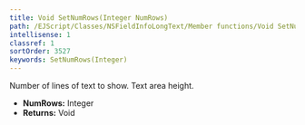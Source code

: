 ```yaml
---
title: Void SetNumRows(Integer NumRows)
path: /EJScript/Classes/NSFieldInfoLongText/Member functions/Void SetNumRows(Integer p_0)
intellisense: 1
classref: 1
sortOrder: 3527
keywords: SetNumRows(Integer)
---
```



Number of lines of text to show. Text area height.



* **NumRows:** Integer
* **Returns:** Void


